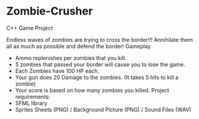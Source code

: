 # Zombie-Crusher
C++ Game Project

Endless waves of zombies are trying to cross the border!!!
Annihilate them all as much as possible and defend the border!
Gameplay
- Ammo replenishes per zombies that you kill.
- 5 zombies that passed your border will cause you to lose the game.
- Each Zombies have 100 HP each.
- Your gun does 20 Damage to the zombies. (It takes 5 hits to kill a zombie)
- Your score is based on how many zombies you killed.
Project requirements:
- SFML library
- Sprites Sheets (PNG) / Background Picture (PNG) / Sound Files (WAV)
